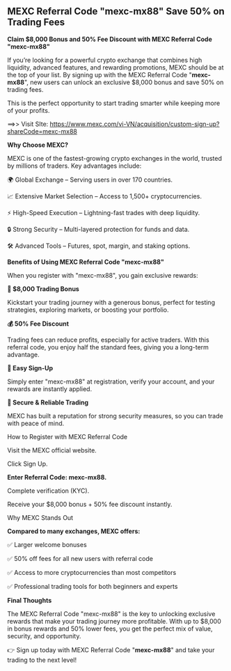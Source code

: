 ## MEXC Referral Code "mexc-mx88" Save 50% on Trading Fees

**Claim $8,000 Bonus and 50% Fee Discount with MEXC Referral Code "mexc-mx88"**

If you’re looking for a powerful crypto exchange that combines high liquidity, advanced features, and rewarding promotions, MEXC should be at the top of your list. By signing up with the MEXC Referral Code "**mexc-mx88**", new users can unlock an exclusive $8,000 bonus and save 50% on trading fees.

This is the perfect opportunity to start trading smarter while keeping more of your profits.

==>> Visit SIte: https://www.mexc.com/vi-VN/acquisition/custom-sign-up?shareCode=mexc-mx88

**Why Choose MEXC?**

MEXC is one of the fastest-growing crypto exchanges in the world, trusted by millions of traders. Key advantages include:

🌍 Global Exchange – Serving users in over 170 countries.

📈 Extensive Market Selection – Access to 1,500+ cryptocurrencies.

⚡ High-Speed Execution – Lightning-fast trades with deep liquidity.

🔒 Strong Security – Multi-layered protection for funds and data.

🛠️ Advanced Tools – Futures, spot, margin, and staking options.

**Benefits of Using MEXC Referral Code "mexc-mx88"**

When you register with "mexc-mx88", you gain exclusive rewards:

**🎁 $8,000 Trading Bonus**

Kickstart your trading journey with a generous bonus, perfect for testing strategies, exploring markets, or boosting your portfolio.

**💰 50% Fee Discount**

Trading fees can reduce profits, especially for active traders. With this referral code, you enjoy half the standard fees, giving you a long-term advantage.

**🚀 Easy Sign-Up**

Simply enter "mexc-mx88" at registration, verify your account, and your rewards are instantly applied.

**🔐 Secure & Reliable Trading**

MEXC has built a reputation for strong security measures, so you can trade with peace of mind.

How to Register with MEXC Referral Code

Visit the MEXC official website.

Click Sign Up.

**Enter Referral Code: mexc-mx88.**

Complete verification (KYC).

Receive your $8,000 bonus + 50% fee discount instantly.

Why MEXC Stands Out

**Compared to many exchanges, MEXC offers:**

✅ Larger welcome bonuses

✅ 50% off fees for all new users with referral code

✅ Access to more cryptocurrencies than most competitors

✅ Professional trading tools for both beginners and experts

**Final Thoughts**

The MEXC Referral Code "mexc-mx88" is the key to unlocking exclusive rewards that make your trading journey more profitable. With up to $8,000 in bonus rewards and 50% lower fees, you get the perfect mix of value, security, and opportunity.

👉 Sign up today with MEXC Referral Code "**mexc-mx88**" and take your trading to the next level!
